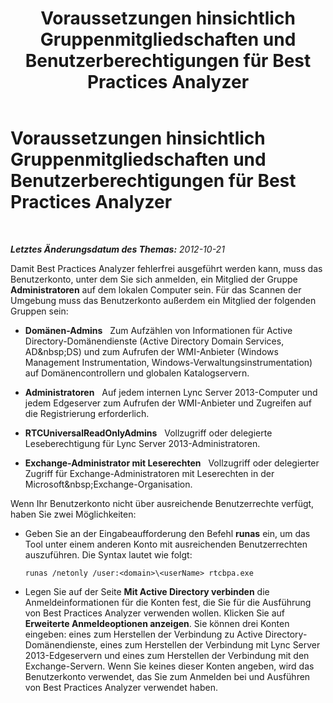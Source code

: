 ﻿---
title: Voraussetzungen hinsichtlich Gruppenmitgliedschaften und Benutzerberechtigungen für Best Practices Analyzer
TOCTitle: Voraussetzungen hinsichtlich Gruppenmitgliedschaften und Benutzerberechtigungen für Best Practices Analyzer
ms:assetid: f812e343-8f75-454e-b7a8-1b404e32071a
ms:mtpsurl: https://technet.microsoft.com/de-de/library/Gg591354(v=OCS.15)
ms:contentKeyID: 49295950
ms.date: 05/19/2016
mtps_version: v=OCS.15
ms.translationtype: HT
---

# Voraussetzungen hinsichtlich Gruppenmitgliedschaften und Benutzerberechtigungen für Best Practices Analyzer

 

_**Letztes Änderungsdatum des Themas:** 2012-10-21_

Damit Best Practices Analyzer fehlerfrei ausgeführt werden kann, muss das Benutzerkonto, unter dem Sie sich anmelden, ein Mitglied der Gruppe **Administratoren** auf dem lokalen Computer sein. Für das Scannen der Umgebung muss das Benutzerkonto außerdem ein Mitglied der folgenden Gruppen sein:

  - **Domänen-Admins**   Zum Aufzählen von Informationen für Active Directory-Domänendienste (Active Directory Domain Services, AD\&nbsp;DS) und zum Aufrufen der WMI-Anbieter (Windows Management Instrumentation, Windows-Verwaltungsinstrumentation) auf Domänencontrollern und globalen Katalogservern.

  - **Administratoren**   Auf jedem internen Lync Server 2013-Computer und jedem Edgeserver zum Aufrufen der WMI-Anbieter und Zugreifen auf die Registrierung erforderlich.

  - **RTCUniversalReadOnlyAdmins**   Vollzugriff oder delegierte Leseberechtigung für Lync Server 2013-Administratoren.

  - **Exchange-Administrator mit Leserechten**   Vollzugriff oder delegierter Zugriff für Exchange-Administratoren mit Leserechten in der Microsoft\&nbsp;Exchange-Organisation.

Wenn Ihr Benutzerkonto nicht über ausreichende Benutzerrechte verfügt, haben Sie zwei Möglichkeiten:

  - Geben Sie an der Eingabeaufforderung den Befehl **runas** ein, um das Tool unter einem anderen Konto mit ausreichenden Benutzerrechten auszuführen. Die Syntax lautet wie folgt:
    
        runas /netonly /user:<domain>\<userName> rtcbpa.exe

  - Legen Sie auf der Seite **Mit Active Directory verbinden** die Anmeldeinformationen für die Konten fest, die Sie für die Ausführung von Best Practices Analyzer verwenden wollen. Klicken Sie auf **Erweiterte Anmeldeoptionen anzeigen**. Sie können drei Konten eingeben: eines zum Herstellen der Verbindung zu Active Directory-Domänendienste, eines zum Herstellen der Verbindung mit Lync Server 2013-Edgeservern und eines zum Herstellen der Verbindung mit den Exchange-Servern. Wenn Sie keines dieser Konten angeben, wird das Benutzerkonto verwendet, das Sie zum Anmelden bei und Ausführen von Best Practices Analyzer verwendet haben.

